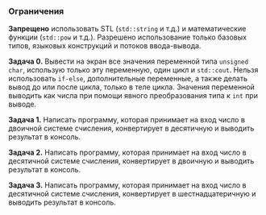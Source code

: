 ### Ограничения

**Запрещено** использовать STL (`std::string` и т.д.) и математические функции (`std::pow` и т.д.). Разрешено использование только базовых типов, языковых конструкций и потоков ввода-вывода.

**Задача 0.**  Вывести на экран все значения переменной типа `unsigned char`, использую только эту переменную, один цикл и `std::cout`. Нельзя использовать `if-else`, дополнительные переменные, а также делать вывод до или после цикла, только в теле цикла. Значения переменной выводить как числа при помощи явного преобразования типа к `int` при выводе.

**Задача 1.**  Написать программу, которая принимает на вход число в двоичной системе счисления, конвертирует в десятичную и выводить результат в консоль.

**Задача 2.**  Написать программу, которая принимает на вход число в десятичной системе счисления, конвертирует в двоичную и выводить результат в консоль.

**Задача 3.**  Написать программу, которая принимает на вход число в десятичной системе счисления, конвертирует в шестнадцатеричную и выводить результат в консоль.
